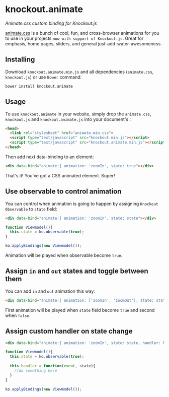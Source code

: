 knockout.animate
================

*Animate.css custom binding for Knockout.js*

[animate.css](https://github.com/daneden/animate.css) is a bunch of cool, fun, and cross-browser animations for you to use in your projects `now with support of Knockout.js`. Great for emphasis, home pages, sliders, and general just-add-water-awesomeness.

Installing
----------

Download `knockout.animate.min.js` and all dependencies (`animate.css`, `knockout.js`) or use `Bower` command:

```
bower install knockout.animate
```

Usage
-----

To use `knockout.animate` in your website, simply drop the `animate.css`, `knockout.js` and `knockout.animate.js` into your document's <head>:

```html
<head>
  <link rel="stylesheet" href="animate.min.css">
  <script type="text/javascript" src="knockout.min.js"></script>
  <script type="text/javascript" src="knockout.animate.min.js"></script>
</head>

```


Then add next data-binding to an element:

```html
<div data-bind="animate:{ animation: 'zoomIn', state: true"></div>
```

That's it! You've got a CSS animated element. Super!

Use observable to control animation
-----------------------------------

You can control when animation is going to happen by assigning `Knockout Observable` to `state` field:

```html
<div data-bind="animate:{ animation: 'zoomIn', state: state"></div>
```

```js
function Viewmodel(){
  this.state = ko.observable(true);
}

ko.applyBindings(new Viewmodel());
```

Animation will be played when observable become `true`.

Assign `in` and `out` states and toggle between them
----------------------------------------------------

You can add `in` and `out` animation this way:

```html
<div data-bind="animate:{ animation: ['zoomIn', 'zoomOut'], state: state"></div>
```

First animation will be played when `state` field become `true` and second when `false`.

Assign custom handler on state change
-------------------------------------

```html
<div data-bind="animate:{ animation: 'zoomIn', state: state, handler: handler"></div>
```

```js
function Viewmodel(){
  this.state = ko.observable(true);
  
  this.handler = function(event, state){
    //do something here
  }
}

ko.applyBindings(new Viewmodel());
```